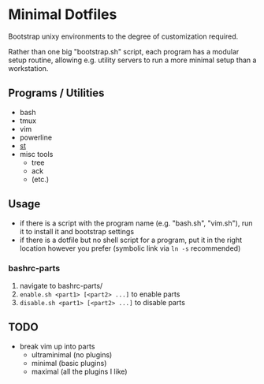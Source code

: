 # Minimal Dotfiles

Bootstrap unixy environments to the degree of customization required.

Rather than one big "bootstrap.sh" script, each program has a modular setup
routine, allowing e.g. utility servers to run a more minimal setup than a
workstation.

## Programs / Utilities

- bash
- tmux
- vim
- powerline
- [st](https://st.suckless.org/)
- misc tools
    - tree
    - ack
    - (etc.)

## Usage

- if there is a script with the program name (e.g. "bash.sh", "vim.sh"), run it
  to install it and bootstrap settings
- if there is a dotfile but no shell script for a program, put it in the right
  location however you prefer (symbolic link via `ln -s` recommended)

### bashrc-parts

1. navigate to bashrc-parts/
2. `enable.sh <part1> [<part2> ...]` to enable parts
3. `disable.sh <part1> [<part2> ...]` to disable parts

## TODO

- break vim up into parts
  - ultraminimal (no plugins)
  - minimal (basic plugins)
  - maximal (all the plugins I like)
